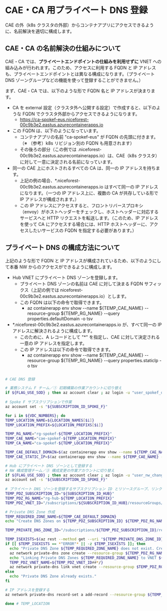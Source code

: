 # CAE・CA 用プライベート DNS 登録

CAE の外（k8s クラスタの外部）からコンテナアプリにアクセスできるように、名前解決を適切に構成します。

## CAE・CA の名前解決の仕組みについて

CAE・CA では、**プライベートエンドポイントの仕組みを利用せずに** VNET への組み込みが行われます。このため、アクセスに利用する FQDN と IP アドレスも、プライベートエンドポイントとは異なる構成になります。（プライベート DNS ゾーングループなどの機能を使って登録することができません。）

まず、CAE・CA では、以下のような形で FQDN 名と IP アドレスが決まります。

- CA を external 設定（クラスタ外へ公開する設定）で作成すると、以下のような FQDN でクラスタ外部からアクセスできるようになります。
  - https://ca-spokef-eus.niceforest-00c9b3e2.eastus.azurecontainerapps.io
- この FQDN は、以下のようになっています。
  - コンテナアプリの名前 "ca-spokef-eus" が FQDN の先頭に付きます。（※ （参考）k8s リビジョン別の FQDN も用意されます）
  - その後ろの部分（この例では .niceforest-00c9b3e2.eastus.azurecontainerapps.io）は、CAE（k8s クラスタ）に対して一意に決定される名前になっています。
- 同一の CAE 上にホストされるすべての CA は、同一の IP アドレスを持ちます。
  - 上記の例の場合、*.niceforest-00c9b3e2.eastus.azurecontainerapps.io はすべて同一の IP アドレスになります。（一つの IP アドレス上に、複数の CA が共存している形で IP アドレスが構成されます。）
  - この IP アドレスにアクセスすると、フロントリバースプロキシ（envoy）がホストヘッダーをチェックし、ホストヘッダーに対応するサービスへと HTTP リクエストを転送します。（このため、IP アドレスを使って CA にアクセスする場合には、HTTP ホストヘッダーに、アクセスしたいサービスの FQDN を指定する必要があります。）

## プライベート DNS の構成方法について

上記のような形で FQDN と IP アドレスが構成されているため、以下のようにして本番 NW からのアクセスができるように構成します。

- Hub VNET にプライベート DNS ゾーンを登録します。
  - プライベート DNS ゾーンの名前は CAE に対して決まる FQDN サフィックス（上記の例では niceforest-00c9b3e2.eastus.azurecontainerapps.io）とします。
  - この FQDN は以下の命令で取得できます。
    - az containerapp env show --name ${TEMP_CAE_NAME} --resource-group ${TEMP_RG_NAME} --query properties.defaultDomain -o tsv
- *.niceforest-00c9b3e2.eastus.azurecontainerapps.io が、すべて同一の IP アドレスに解決されるように構成します。
  - このために、A レコードとして "\*" を指定し、CAE に対して決定される一意の IP アドレスを指定します。
  - この IP アドレスは以下の命令で取得できます。
    - az containerapp env show --name ${TEMP_CAE_NAME} --resource-group ${TEMP_RG_NAME} --query properties.staticIp -o tsv

```bash

# CAE DNS 登録

# 業務システム F チーム／① 初期構築の作業アカウントに切り替え
if ${FLAG_USE_SOD} ; then az account clear ; az login -u "user_spokef_dev@${PRIMARY_DOMAIN_NAME}" -p "${ADMIN_PASSWORD}" ; fi
 
# Spoke F サブスクリプションで作業
az account set -s "${SUBSCRIPTION_ID_SPOKE_F}"

for i in ${VDC_NUMBERS}; do
TEMP_LOCATION_NAME=${LOCATION_NAMES[$i]}
TEMP_LOCATION_PREFIX=${LOCATION_PREFIXS[$i]}

TEMP_RG_NAME="rg-spokef-${TEMP_LOCATION_PREFIX}"
TEMP_CAE_NAME="cae-spokef-${TEMP_LOCATION_PREFIX}"
TEMP_CA_NAME="ca-spokef-${TEMP_LOCATION_PREFIX}"

TEMP_CAE_DEFAULT_DOMAIN=$(az containerapp env show --name ${TEMP_CAE_NAME} --resource-group ${TEMP_RG_NAME} --query properties.defaultDomain -o tsv)
TEMP_CAE_STATIC_IP=$(az containerapp env show --name ${TEMP_CAE_NAME} --resource-group ${TEMP_RG_NAME} --query properties.staticIp -o tsv)

# Hub にプライベート DNS ゾーンとして登録する
# NW 構成管理チーム／③ 構成変更の作業アカウントに切り替え
if ${FLAG_USE_SOD} ; then az account clear ; az login -u "user_nw_change@${PRIMARY_DOMAIN_NAME}" -p "${ADMIN_PASSWORD}" ; fi
az account set -s "${SUBSCRIPTION_ID_SPOKE_F}"
 
# プライベート DNS ゾーンを登録するサブスクリプション ID とリソースグループ、リンク先 VNET
TEMP_PDZ_SUBSCRIPTION_ID="${SUBSCRIPTION_ID_HUB}"
TEMP_PDZ_RG_NAME="rg-hub-${TEMP_LOCATION_PREFIX}"
TEMP_PDZ_VNET_ID="/subscriptions/${SUBSCRIPTION_ID_HUB}/resourceGroups/rg-hub-${TEMP_LOCATION_PREFIX}/providers/Microsoft.Network/virtualNetworks/vnet-hub-${TEMP_LOCATION_PREFIX}"

# Private DNS Zone 作成
TEMP_REQUIRED_ZONE_NAME=${TEMP_CAE_DEFAULT_DOMAIN}
echo "Create DNS Zones on ${TEMP_PDZ_SUBSCRIPTION_ID} ${TEMP_PDZ_RG_NAME} : ${TEMP_REQUIRED_ZONE_NAME}"

TEMP_PRIVATE_DNS_ZONE_ID="/subscriptions/${TEMP_PDZ_SUBSCRIPTION_ID}/resourceGroups/${TEMP_PDZ_RG_NAME}/providers/Microsoft.Network/privateDnsZones/${TEMP_REQUIRED_ZONE_NAME}"

TEMP_ISEXISTS=$(az rest --method get --uri "${TEMP_PRIVATE_DNS_ZONE_ID}?api-version=2020-06-01" --query id -o tsv)
if [[ $TEMP_ISEXISTS == *"ERROR"* || -z $TEMP_ISEXISTS ]]; then
  echo "Private DNS Zone ${TEMP_REQUIRED_ZONE_NAME} does not exist. Creating Private DNS Zone on Subscription ${TEMP_PDZ_SUBSCRIPTION_ID}."
  az network private-dns zone create --resource-group ${TEMP_PDZ_RG_NAME} --name ${TEMP_REQUIRED_ZONE_NAME} --subscription "${TEMP_PDZ_SUBSCRIPTION_ID}"
  echo "Linking Private DNS Zones ${TEMP_REQUIRED_ZONE_NAME} to VNET ${TEMP_PDZ_VNET_ID}."
  TEMP_PDZ_VNET_NAME=${TEMP_PDZ_VNET_ID##*/}
  az network private-dns link vnet create --resource-group $TEMP_PDZ_RG_NAME --zone-name $TEMP_REQUIRED_ZONE_NAME --name $TEMP_PDZ_VNET_NAME --virtual-network $TEMP_PDZ_VNET_ID --registration-enabled false --subscription "${TEMP_PDZ_SUBSCRIPTION_ID}"
else
  echo "Private DNS Zone already exists."
fi

# IP アドレスを登録する
az network private-dns record-set a add-record --resource-group ${TEMP_PDZ_RG_NAME} --zone-name ${TEMP_REQUIRED_ZONE_NAME} --record-set-name "*" --ipv4-address ${TEMP_CAE_STATIC_IP} --subscription "${TEMP_PDZ_SUBSCRIPTION_ID}"

done # TEMP_LOCATION

```
